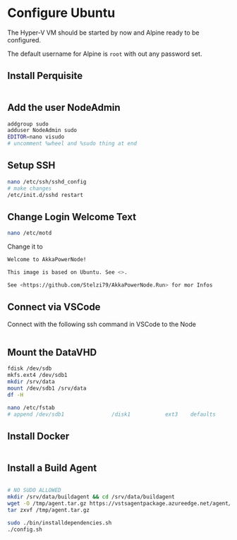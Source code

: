 # Configure Ubuntu

The Hyper-V VM should be started by now and Alpine ready to be configured.

The default username for Alpine is ````root```` with out any password set.

## Install Perquisite

````sh

````

## Add the user NodeAdmin

````sh
addgroup sudo
adduser NodeAdmin sudo
EDITOR=nano visudo
# uncomment %wheel and %sudo thing at end
````

## Setup SSH

````sh
nano /etc/ssh/sshd_config
# make changes
/etc/init.d/sshd restart
````

## Change Login Welcome Text

````sh
nano /etc/motd
````

Change it to

````sh
Welcome to AkkaPowerNode!

This image is based on Ubuntu. See <>.

See <https://github.com/Stelzi79/AkkaPowerNode.Run> for mor Infos
````

## Connect via VSCode

Connect with the following ssh command in VSCode to the Node

````sh

````

## Mount the DataVHD

````sh
fdisk /dev/sdb
mkfs.ext4 /dev/sdb1
mkdir /srv/data
mount /dev/sdb1 /srv/data
df -H

nano /etc/fstab
# append /dev/sdb1               /disk1           ext3    defaults        1 2

````

## Install Docker

````sh

````

## Install a Build Agent

````sh

# NO SUDO ALLOWED
mkdir /srv/data/buildagent && cd /srv/data/buildagent
wget -O /tmp/agent.tar.gz https://vstsagentpackage.azureedge.net/agent/2.160.1/vsts-agent-linux-x64-2.160.1.tar.gz
tar zxvf /tmp/agent.tar.gz

sudo ./bin/installdependencies.sh
./config.sh

````
